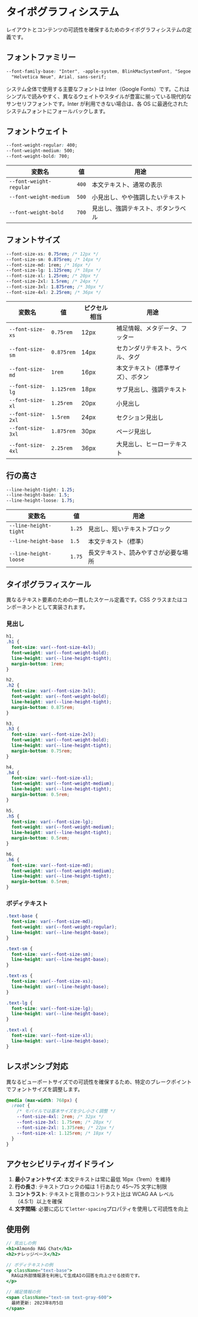 # タイポグラフィシステム

レイアウトとコンテンツの可読性を確保するためのタイポグラフィシステムの定義です。

## フォントファミリー

```css
--font-family-base: "Inter", -apple-system, BlinkMacSystemFont, "Segoe UI", Roboto,
  "Helvetica Neue", Arial, sans-serif;
```

システム全体で使用する主要なフォントは Inter（Google Fonts）です。これはシンプルで読みやすく、異なるウェイトやスタイルが豊富に揃っている現代的なサンセリフフォントです。Inter が利用できない場合は、各 OS に最適化されたシステムフォントにフォールバックします。

## フォントウェイト

```css
--font-weight-regular: 400;
--font-weight-medium: 500;
--font-weight-bold: 700;
```

| 変数名                  | 値    | 用途                               |
| ----------------------- | ----- | ---------------------------------- |
| `--font-weight-regular` | `400` | 本文テキスト、通常の表示           |
| `--font-weight-medium`  | `500` | 小見出し、やや強調したいテキスト   |
| `--font-weight-bold`    | `700` | 見出し、強調テキスト、ボタンラベル |

## フォントサイズ

```css
--font-size-xs: 0.75rem; /* 12px */
--font-size-sm: 0.875rem; /* 14px */
--font-size-md: 1rem; /* 16px */
--font-size-lg: 1.125rem; /* 18px */
--font-size-xl: 1.25rem; /* 20px */
--font-size-2xl: 1.5rem; /* 24px */
--font-size-3xl: 1.875rem; /* 30px */
--font-size-4xl: 2.25rem; /* 36px */
```

| 変数名            | 値         | ピクセル相当 | 用途                               |
| ----------------- | ---------- | ------------ | ---------------------------------- |
| `--font-size-xs`  | `0.75rem`  | 12px         | 補足情報、メタデータ、フッター     |
| `--font-size-sm`  | `0.875rem` | 14px         | セカンダリテキスト、ラベル、タグ   |
| `--font-size-md`  | `1rem`     | 16px         | 本文テキスト（標準サイズ）、ボタン |
| `--font-size-lg`  | `1.125rem` | 18px         | サブ見出し、強調テキスト           |
| `--font-size-xl`  | `1.25rem`  | 20px         | 小見出し                           |
| `--font-size-2xl` | `1.5rem`   | 24px         | セクション見出し                   |
| `--font-size-3xl` | `1.875rem` | 30px         | ページ見出し                       |
| `--font-size-4xl` | `2.25rem`  | 36px         | 大見出し、ヒーローテキスト         |

## 行の高さ

```css
--line-height-tight: 1.25;
--line-height-base: 1.5;
--line-height-loose: 1.75;
```

| 変数名                | 値     | 用途                                 |
| --------------------- | ------ | ------------------------------------ |
| `--line-height-tight` | `1.25` | 見出し、短いテキストブロック         |
| `--line-height-base`  | `1.5`  | 本文テキスト（標準）                 |
| `--line-height-loose` | `1.75` | 長文テキスト、読みやすさが必要な場所 |

## タイポグラフィスケール

異なるテキスト要素のための一貫したスケール定義です。CSS クラスまたはコンポーネントとして実装されます。

### 見出し

```css
h1,
.h1 {
  font-size: var(--font-size-4xl);
  font-weight: var(--font-weight-bold);
  line-height: var(--line-height-tight);
  margin-bottom: 1rem;
}

h2,
.h2 {
  font-size: var(--font-size-3xl);
  font-weight: var(--font-weight-bold);
  line-height: var(--line-height-tight);
  margin-bottom: 0.875rem;
}

h3,
.h3 {
  font-size: var(--font-size-2xl);
  font-weight: var(--font-weight-bold);
  line-height: var(--line-height-tight);
  margin-bottom: 0.75rem;
}

h4,
.h4 {
  font-size: var(--font-size-xl);
  font-weight: var(--font-weight-medium);
  line-height: var(--line-height-tight);
  margin-bottom: 0.5rem;
}

h5,
.h5 {
  font-size: var(--font-size-lg);
  font-weight: var(--font-weight-medium);
  line-height: var(--line-height-tight);
  margin-bottom: 0.5rem;
}

h6,
.h6 {
  font-size: var(--font-size-md);
  font-weight: var(--font-weight-medium);
  line-height: var(--line-height-tight);
  margin-bottom: 0.5rem;
}
```

### ボディテキスト

```css
.text-base {
  font-size: var(--font-size-md);
  font-weight: var(--font-weight-regular);
  line-height: var(--line-height-base);
}

.text-sm {
  font-size: var(--font-size-sm);
  line-height: var(--line-height-base);
}

.text-xs {
  font-size: var(--font-size-xs);
  line-height: var(--line-height-base);
}

.text-lg {
  font-size: var(--font-size-lg);
  line-height: var(--line-height-base);
}

.text-xl {
  font-size: var(--font-size-xl);
  line-height: var(--line-height-base);
}
```

## レスポンシブ対応

異なるビューポートサイズでの可読性を確保するため、特定のブレークポイントでフォントサイズを調整します。

```css
@media (max-width: 768px) {
  :root {
    /* モバイルでは基本サイズを少し小さく調整 */
    --font-size-4xl: 2rem; /* 32px */
    --font-size-3xl: 1.75rem; /* 28px */
    --font-size-2xl: 1.375rem; /* 22px */
    --font-size-xl: 1.125rem; /* 18px */
  }
}
```

## アクセシビリティガイドライン

1. **最小フォントサイズ**: 本文テキストは常に最低 16px（1rem）を維持
2. **行の長さ**: テキストブロックの幅は 1 行あたり 45〜75 文字に制限
3. **コントラスト**: テキストと背景のコントラスト比は WCAG AA レベル（4.5:1）以上を確保
4. **文字間隔**: 必要に応じて`letter-spacing`プロパティを使用して可読性を向上

## 使用例

```jsx
// 見出しの例
<h1>Almondo RAG Chat</h1>
<h2>ナレッジベース</h2>

// ボディテキストの例
<p className="text-base">
  RAGは外部情報源を利用して生成AIの回答を向上させる技術です。
</p>

// 補足情報の例
<span className="text-sm text-gray-600">
  最終更新: 2023年8月5日
</span>
```
